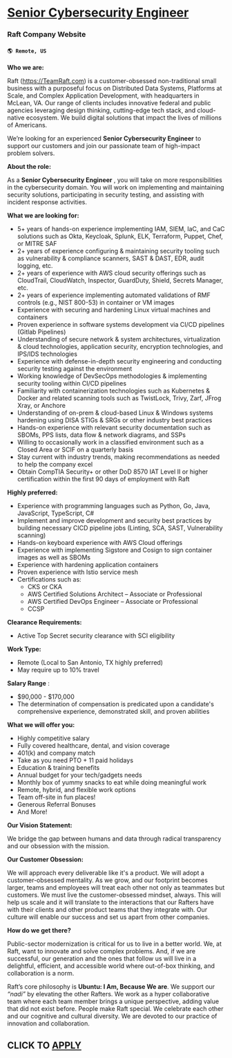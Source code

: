 # [Senior Cybersecurity Engineer](https://www.remotewlb.com/apply/senior-cybersecurity-engineer)  
### Raft Company Website  
#### `🌎 Remote, US`  

**Who we are:**

Raft (https://TeamRaft.com) is a customer-obsessed non-traditional small business with a purposeful focus on Distributed Data Systems, Platforms at Scale, and Complex Application Development, with headquarters in McLean, VA. Our range of clients includes innovative federal and public agencies leveraging design thinking, cutting-edge tech stack, and cloud-native ecosystem. We build digital solutions that impact the lives of millions of Americans.

We’re looking for an experienced **Senior Cybersecurity Engineer** to support our customers and join our passionate team of high-impact problem solvers.

**About the role:**

As a **Senior Cybersecurity Engineer** , you will take on more responsibilities in the cybersecurity domain. You will work on implementing and maintaining security solutions, participating in security testing, and assisting with incident response activities.

**What we are looking for:**

  * 5+ years of hands-on experience implementing IAM, SIEM, IaC, and CaC solutions such as Okta, Keycloak, Splunk, ELK, Terraform, Puppet, Chef, or MITRE SAF
  * 2+ years of experience configuring & maintaining security tooling such as vulnerability & compliance scanners, SAST & DAST, EDR, audit logging, etc.
  * 2+ years of experience with AWS cloud security offerings such as CloudTrail, CloudWatch, Inspector, GuardDuty, Shield, Secrets Manager, etc.
  * 2+ years of experience implementing automated validations of RMF controls (e.g., NIST 800-53) in container or VM images
  * Experience with securing and hardening Linux virtual machines and containers
  * Proven experience in software systems development via CI/CD pipelines (Gitlab Pipelines)
  * Understanding of secure network & system architectures, virtualization & cloud technologies, application security, encryption technologies, and IPS/IDS technologies
  * Experience with defense-in-depth security engineering and conducting security testing against the environment
  * Working knowledge of DevSecOps methodologies & implementing security tooling within CI/CD pipelines
  * Familiarity with containerization technologies such as Kubernetes & Docker and related scanning tools such as TwistLock, Trivy, Zarf, JFrog Xray, or Anchore
  * Understanding of on-prem & cloud-based Linux & Windows systems hardening using DISA STIGs & SRGs or other industry best practices
  * Hands-on experience with relevant security documentation such as SBOMs, PPS lists, data flow & network diagrams, and SSPs
  * Willing to occasionally work in a classified environment such as a Closed Area or SCIF on a quarterly basis
  * Stay current with industry trends, making recommendations as needed to help the company excel
  * Obtain CompTIA Security+ or other DoD 8570 IAT Level II or higher certification within the first 90 days of employment with Raft

**Highly preferred:**

  * Experience with programming languages such as Python, Go, Java, JavaScript, TypeScript, C#
  * Implement and improve development and security best practices by building necessary CICD pipeline jobs (Linting, SCA, SAST, Vulnerability scanning)
  * Hands-on keyboard experience with AWS Cloud offerings
  * Experience with implementing Sigstore and Cosign to sign container images as well as SBOMs
  * Experience with hardening application containers
  * Proven experience with Istio service mesh
  * Certifications such as:
    * CKS or CKA
    * AWS Certified Solutions Architect – Associate or Professional
    * AWS Certified DevOps Engineer – Associate or Professional
    * CCSP

**Clearance Requirements:**

  * Active Top Secret security clearance with SCI eligibility

**Work Type:**

  * Remote (Local to San Antonio, TX highly preferred)
  * May require up to 10% travel

**Salary Range** :

  * $90,000 - $170,000
  * The determination of compensation is predicated upon a candidate's comprehensive experience, demonstrated skill, and proven abilities

**What we will offer you:**

  * Highly competitive salary
  * Fully covered healthcare, dental, and vision coverage
  * 401(k) and company match
  * Take as you need PTO + 11 paid holidays
  * Education & training benefits
  * Annual budget for your tech/gadgets needs
  * Monthly box of yummy snacks to eat while doing meaningful work
  * Remote, hybrid, and flexible work options
  * Team off-site in fun places!
  * Generous Referral Bonuses
  * And More!

**Our Vision Statement:**

We bridge the gap between humans and data through radical transparency and our obsession with the mission.

**Our Customer Obsession:**

We will approach every deliverable like it's a product. We will adopt a customer-obsessed mentality. As we grow, and our footprint becomes larger, teams and employees will treat each other not only as teammates but customers. We must live the customer-obsessed mindset, always. This will help us scale and it will translate to the interactions that our Rafters have with their clients and other product teams that they integrate with. Our culture will enable our success and set us apart from other companies.

**How do we get there?**

Public-sector modernization is critical for us to live in a better world. We, at Raft, want to innovate and solve complex problems. And, if we are successful, our generation and the ones that follow us will live in a delightful, efficient, and accessible world where out-of-box thinking, and collaboration is a norm.

Raft’s core philosophy is **Ubuntu: I Am, Because We are**. We support our _“nadi”_ by elevating the other Rafters. We work as a hyper collaborative team where each team member brings a unique perspective, adding value that did not exist before. People make Raft special. We celebrate each other and our cognitive and cultural diversity. We are devoted to our practice of innovation and collaboration.

  
## CLICK TO [APPLY](https://www.remotewlb.com/apply/senior-cybersecurity-engineer)

